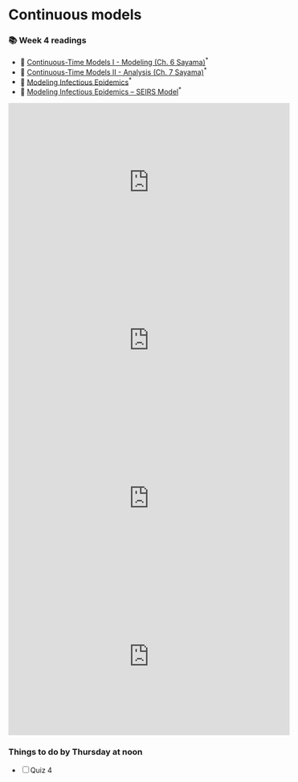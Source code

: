# Continuous models

<div class="reading-box">
  <h3>📚 Week 4 readings</h3>
  <ul class="reading-list">
    <li><span>📖</span> <a href="https://math.libretexts.org/Bookshelves/Scientific_Computing_Simulations_and_Modeling/Introduction_to_the_Modeling_and_Analysis_of_Complex_Systems_(Sayama)/06%3A_ContinuousTime_Models_I__Modeling" target="_blank">Continuous-Time Models I - Modeling  (Ch. 6 Sayama)</a><sup>*</sup></li>
    <li><span>📖</span> <a href="https://math.libretexts.org/Bookshelves/Scientific_Computing_Simulations_and_Modeling/Introduction_to_the_Modeling_and_Analysis_of_Complex_Systems_(Sayama)/07%3A_ContinuousTime_Models_II__Analysis" target="_blank">Continuous-Time Models II - Analysis  (Ch. 7 Sayama)</a><sup>*</sup></li>
    <li><span>📖</span> <a href="https://brightspace.uvm.edu/content/enforced/89569-202409-AM-Crosslisted/csfiles/home_dir/courses/202209-0824C-Merged/NatureMethods_Model1.pdf?ou=89569" target="_blank">Modeling Infectious Epidemics</a><sup>*</sup></li>
    <li><span>📖</span> <a href="https://brightspace.uvm.edu/content/enforced/89569-202409-AM-Crosslisted/csfiles/home_dir/courses/202209-0824C-Merged/NatureMethods_Model2.pdf?ou=89569" target="_blank">Modeling Infectious Epidemics – SEIRS Model</a><sup>*</sup></li>
  </ul>
</div>

<iframe src="https://streaming.uvm.edu/embed/49966/" width="560" height="315" frameborder="0" allowfullscreen></iframe>

<iframe src="https://streaming.uvm.edu/embed/49967/" width="560" height="315" frameborder="0" allowfullscreen></iframe>

<iframe src="https://streaming.uvm.edu/embed/49968/" width="560" height="315" frameborder="0" allowfullscreen></iframe>

<iframe src="https://streaming.uvm.edu/embed/49969/" width="560" height="315" frameborder="0" allowfullscreen></iframe>


<div class="callout-box">
  <h3>Things to do by Thursday at noon</h3>
  <ul class="checklist">
    <li><input type="checkbox" id="task1"><label for="task1">Quiz 4</label></li>
  </ul>
</div>

